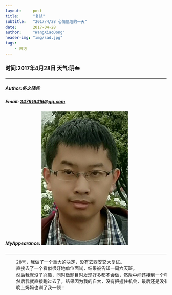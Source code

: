 ```yaml
---
layout:     post
title:      "复试"
subtitle:   "2017/4/28 心情低落的一天"
date:       2017-04-28
author:     "WangXiaoDong"
header-img: "img/sad.jpg"
tags:
    - 日记
---
```



### 时间:2017年4月28日 天气:阴:cloud:
-----
#####   Author:冬之晓:angry:
#####   Email: 347916416@qq.com
#####   MyAppearance: ![MyAppearance](https://github.com/Dongzhixiao/PictureCache/raw/master/MyPicture.JPG "我的头像")
----------

<pre>
    28号，我做了一个重大的决定，没有去西安交大复试。
    直接去了一个看似很好地单位面试，结果被告知一周六天班。
    然后我就没了兴趣，同时做题目时发现好多都不会做，然后中间还接到一个电话，可以去中科院信工所复试，
    然后我就直接跑过去了，结果因为我的自大，没有把握住机会，最后还是没有复试上，感觉自己真的很失落。
    晚上妈妈也训了我一顿！
</pre>